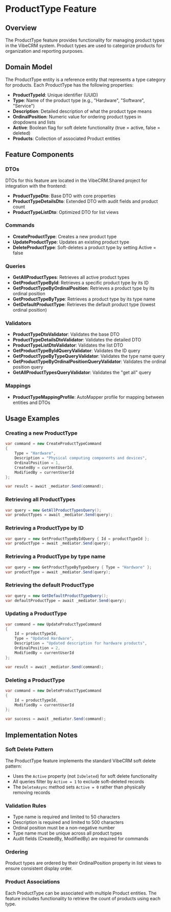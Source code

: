 # ProductType Feature

## Overview
The ProductType feature provides functionality for managing product types in the VibeCRM system. Product types are used to categorize products for organization and reporting purposes.

## Domain Model
The ProductType entity is a reference entity that represents a type category for products. Each ProductType has the following properties:

- **ProductTypeId**: Unique identifier (UUID)
- **Type**: Name of the product type (e.g., "Hardware", "Software", "Service")
- **Description**: Detailed description of what the product type means
- **OrdinalPosition**: Numeric value for ordering product types in dropdowns and lists
- **Active**: Boolean flag for soft delete functionality (true = active, false = deleted)
- **Products**: Collection of associated Product entities

## Feature Components

### DTOs
DTOs for this feature are located in the VibeCRM.Shared project for integration with the frontend:
- **ProductTypeDto**: Base DTO with core properties
- **ProductTypeDetailsDto**: Extended DTO with audit fields and product count
- **ProductTypeListDto**: Optimized DTO for list views

### Commands
- **CreateProductType**: Creates a new product type
- **UpdateProductType**: Updates an existing product type
- **DeleteProductType**: Soft-deletes a product type by setting Active = false

### Queries
- **GetAllProductTypes**: Retrieves all active product types
- **GetProductTypeById**: Retrieves a specific product type by its ID
- **GetProductTypeByOrdinalPosition**: Retrieves a product type by its ordinal position
- **GetProductTypeByType**: Retrieves a product type by its type name
- **GetDefaultProductType**: Retrieves the default product type (lowest ordinal position)

### Validators
- **ProductTypeDtoValidator**: Validates the base DTO
- **ProductTypeDetailsDtoValidator**: Validates the detailed DTO
- **ProductTypeListDtoValidator**: Validates the list DTO
- **GetProductTypeByIdQueryValidator**: Validates the ID query
- **GetProductTypeByTypeQueryValidator**: Validates the type name query
- **GetProductTypeByOrdinalPositionQueryValidator**: Validates the ordinal position query
- **GetAllProductTypesQueryValidator**: Validates the "get all" query

### Mappings
- **ProductTypeMappingProfile**: AutoMapper profile for mapping between entities and DTOs

## Usage Examples

### Creating a new ProductType
```csharp
var command = new CreateProductTypeCommand
{
    Type = "Hardware",
    Description = "Physical computing components and devices",
    OrdinalPosition = 1,
    CreatedBy = currentUserId,
    ModifiedBy = currentUserId
};

var result = await _mediator.Send(command);
```

### Retrieving all ProductTypes
```csharp
var query = new GetAllProductTypesQuery();
var productTypes = await _mediator.Send(query);
```

### Retrieving a ProductType by ID
```csharp
var query = new GetProductTypeByIdQuery { Id = productTypeId };
var productType = await _mediator.Send(query);
```

### Retrieving a ProductType by type name
```csharp
var query = new GetProductTypeByTypeQuery { Type = "Hardware" };
var productType = await _mediator.Send(query);
```

### Retrieving the default ProductType
```csharp
var query = new GetDefaultProductTypeQuery();
var defaultProductType = await _mediator.Send(query);
```

### Updating a ProductType
```csharp
var command = new UpdateProductTypeCommand
{
    Id = productTypeId,
    Type = "Updated Hardware",
    Description = "Updated description for hardware products",
    OrdinalPosition = 2,
    ModifiedBy = currentUserId
};

var result = await _mediator.Send(command);
```

### Deleting a ProductType
```csharp
var command = new DeleteProductTypeCommand
{
    Id = productTypeId,
    ModifiedBy = currentUserId
};

var success = await _mediator.Send(command);
```

## Implementation Notes

### Soft Delete Pattern
The ProductType feature implements the standard VibeCRM soft delete pattern:
- Uses the `Active` property (not `IsDeleted`) for soft delete functionality
- All queries filter by `Active = 1` to exclude soft-deleted records
- The `DeleteAsync` method sets `Active = 0` rather than physically removing records

### Validation Rules
- Type name is required and limited to 50 characters
- Description is required and limited to 500 characters
- Ordinal position must be a non-negative number
- Type name must be unique across all product types
- Audit fields (CreatedBy, ModifiedBy) are required for commands

### Ordering
Product types are ordered by their OrdinalPosition property in list views to ensure consistent display order.

### Product Associations
Each ProductType can be associated with multiple Product entities. The feature includes functionality to retrieve the count of products using each type.

